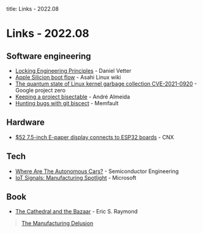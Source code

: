 title: Links - 2022.08

Links - 2022.08
===============

Software engineering
--------------------

-   [Locking Engineering Principles] - Daniel Vetter
-   [Apple Silicion boot flow] - Asahi Linux wiki
-   [The quantum state of Linux kernel garbage collection
    CVE-2021-0920] - Google project zero
-   [Keeping a project bisectable] - André Almeida
-   [Hunting bugs with git biscect] - Memfault

Hardware
--------

-   [$52 7.5-inch E-paper display connects to ESP32 boards] - CNX

Tech
----

-   [Where Are The Autonomous Cars?] - Semiconductor Engineering
-   [IoT Signals: Manufacturing Spotlight] - Microsoft

Book
----

-   [The Cathedral and the Bazaar] - Eric S. Raymond

> [The Manufacturing Delusion]

  [Locking Engineering Principles]: https://blog.ffwll.ch/2022/07/locking-engineering.html
  [Apple Silicion boot flow]: https://github.com/AsahiLinux/docs/wiki/Introduction-to-Apple-Silicon
  [The quantum state of Linux kernel garbage collection CVE-2021-0920]: https://googleprojectzero.blogspot.com/2022/08/the-quantum-state-of-linux-kernel.html
  [Keeping a project bisectable]: https://andrealmeid.com/post/2022-07-31-keep-bisect/
  [Hunting bugs with git biscect]: https://interrupt.memfault.com/blog/git-bisect
  [$52 7.5-inch E-paper display connects to ESP32 boards]: https://www.cnx-software.com/2022/08/01/7-5-inch-e-paper-display-esp32-boards/
  [Where Are The Autonomous Cars?]: https://semiengineering.com/where-are-the-autonomous-cars/
  [IoT Signals: Manufacturing Spotlight]: https://cloudblogs.microsoft.com/industry-blog/manufacturing/2022/08/11/top-6-findings-from-iot-signals-manufacturing-spotlight/
  [The Cathedral and the Bazaar]: http://www.catb.org/~esr/writings/cathedral-bazaar/
  [The Manufacturing Delusion]: http://www.catb.org/~esr/writings/cathedral-bazaar/magic-cauldron/ar01s03.html
